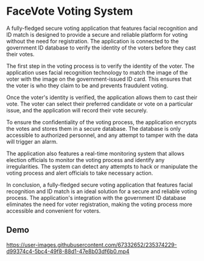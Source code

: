 # FaceVote Voting System

A fully-fledged secure voting application that features facial recognition and ID match is designed to provide a secure and reliable platform for voting without the need for registration. The application is connected to the government ID database to verify the identity of the voters before they cast their votes.

The first step in the voting process is to verify the identity of the voter. The application uses facial recognition technology to match the image of the voter with the image on the government-issued ID card. This ensures that the voter is who they claim to be and prevents fraudulent voting.

Once the voter's identity is verified, the application allows them to cast their vote. The voter can select their preferred candidate or vote on a particular issue, and the application will record their vote securely.

To ensure the confidentiality of the voting process, the application encrypts the votes and stores them in a secure database. The database is only accessible to authorized personnel, and any attempt to tamper with the data will trigger an alarm.

The application also features a real-time monitoring system that allows election officials to monitor the voting process and identify any irregularities. The system can detect any attempts to hack or manipulate the voting process and alert officials to take necessary action.

In conclusion, a fully-fledged secure voting application that features facial recognition and ID match is an ideal solution for a secure and reliable voting process. The application's integration with the government ID database eliminates the need for voter registration, making the voting process more accessible and convenient for voters.

## Demo


https://user-images.githubusercontent.com/67332652/235374229-d99374c4-5bc4-49f8-88d1-47e8b03df6b0.mp4

